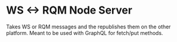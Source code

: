 # WS <-> RQM Node Server

Takes WS or RQM messages and the republishes them on the other platform. Meant to be used with GraphQL for fetch/put methods.
